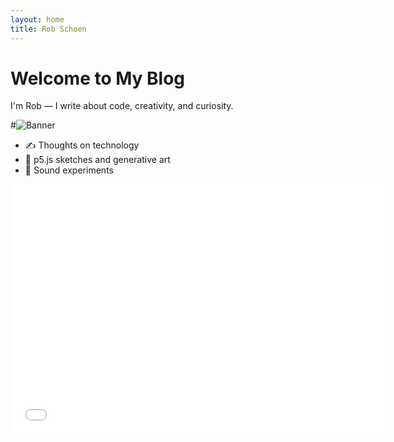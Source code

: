 ```yaml
---
layout: home
title: Rob Schoen
---
```


# Welcome to My Blog

I'm Rob — I write about code, creativity, and curiosity.

#![Banner](/assets/img/banner.jpg)

- ✍️ Thoughts on technology
- 🎨 p5.js sketches and generative art
- 🎵 Sound experiments

<iframe src="/assets/p5/sketch1/index.html" width="600" height="400" frameborder="0"></iframe>

